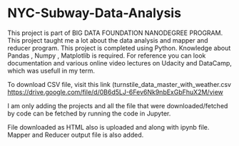 # NYC-Subway-Data-Analysis
This project is part of BIG DATA FOUNDATION NANODEGREE PROGRAM. This project taught me a lot about the data analysis and mapper and reducer program. This project is completed using Python. Knowledge about Pandas , Numpy , Matplotlib is required. For reference you can look documentation and various online video lectures on Udacity and DataCamp, which was usefull in my term.

To download CSV file, visit this link (turnstile_data_master_with_weather.csv
https://drive.google.com/file/d/0B6d5LJ-6Fev6Nk9nbExGbFhuX2M/view

I am only adding the projects and all the file that were downloaded/fetched by code can be fetched by running the code in Jupyter.

File downloaded as HTML also is uploaded and along with ipynb file. Mapper and Reducer output file is also added.
